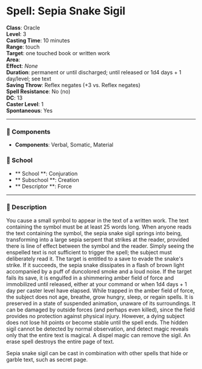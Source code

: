 
# Spell: Sepia Snake Sigil
**Class**: Oracle  
**Level**: 3  
**Casting Time**: 10 minutes  
**Range**: touch  
**Target**: one touched book or written work  
**Area**:   
**Effect**: _None_  
**Duration**: permanent or until discharged; until released or 1d4 days + 1 day/level; see text  
**Saving Throw**: Reflex negates (+3 vs. Reflex negates)  
**Spell Resistance**: No (no)  
**DC**: 13  
**Caster Level**: 1  
**Spontaneous**: Yes

---

### 🔮 Components
- **Components**: Verbal, Somatic, Material

### 🏫 School
- ** School **: Conjuration
- ** Subschool **: Creation
- ** Descriptor **: Force
---

### 📜 Description
You cause a small symbol to appear in the text of a written work. The text containing the symbol must be at least 25 words long. When anyone reads the text containing the symbol, the sepia snake sigil springs into being, transforming into a large sepia serpent that strikes at the reader, provided there is line of effect between the symbol and the reader. Simply seeing the enspelled text is not sufficient to trigger the spell; the subject must deliberately read it. The target is entitled to a save to evade the snake's strike. If it succeeds, the sepia snake dissipates in a flash of brown light accompanied by a puff of duncolored smoke and a loud noise. If the target fails its save, it is engulfed in a shimmering amber field of force and immobilized until released, either at your command or when 1d4 days + 1 day per caster level have elapsed. While trapped in the amber field of force, the subject does not age, breathe, grow hungry, sleep, or regain spells. It is preserved in a state of suspended animation, unaware of its surroundings. It can be damaged by outside forces (and perhaps even killed), since the field provides no protection against physical injury. However, a dying subject does not lose hit points or become stable until the spell ends. The hidden sigil cannot be detected by normal observation, and detect magic reveals only that the entire text is magical. A dispel magic can remove the sigil. An erase spell destroys the entire page of text.

Sepia snake sigil can be cast in combination with other spells that hide or garble text, such as secret page.
